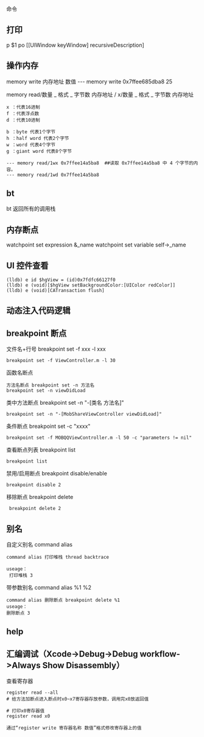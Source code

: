 命令

## 打印
p $1
po [[UIWindow keyWindow] recursiveDescription]


## 操作内存 
memory write 内存地址 数值
--- memory write 0x7ffee685dba8 25

memory read/数量 _ 格式 _ 字节数 内存地址  / x/数量 _ 格式 _ 字节数 内存地址
```
x ：代表16进制
f ：代表浮点数
d ：代表10进制

b ：byte 代表1个字节
h ：half word 代表2个字节
w ：word 代表4个字节
g ：giant word 代表8个字节

--- memory read/1wx 0x7ffee14a5ba8  ##读取 0x7ffee14a5ba8 中 4 个字节的内容。
--- memory read/1wd 0x7ffee14a5ba8
```

## bt 
bt 返回所有的调用栈

## 内存断点
watchpoint set expression &_name
watchpoint set variable self->_name


## UI 控件查看
```
(lldb) e id $hgView = (id)0x7fdfc66127f0
(lldb) e (void)[$hgView setBackgroundColor:[UIColor redColor]]
(lldb) e (void)[CATransaction flush]
```

## 动态注入代码逻辑


## breakpoint 断点

文件名+行号 breakpoint set -f xxx -l xxx
```
breakpoint set -f ViewController.m -l 30
```

函数名断点
```
方法名断点 breakpoint set -n 方法名
breakpoint set -n viewDidLoad
```

类中方法断点 breakpoint set -n "-[类名 方法名]"
```
breakpoint set -n "-[MobShareViewController viewDidLoad]"
```

 条件断点 breakpoint set -c "xxxx"
 ```
 breakpoint set -f MOBQQViewController.m -l 50 -c "parameters != nil"
```

查看断点列表 breakpoint list
```
breakpoint list
```

禁用/启用断点 breakpoint disable/enable
```
breakpoint disable 2
```

移除断点 breakpoint delete
```
 breakpoint delete 2
```

## 别名
自定义别名 command alias
```
command alias 打印堆栈 thread backtrace

useage：
 打印堆栈 3
```

带参数别名 command alias %1 %2
```
command alias 删除断点 breakpoint delete %1
useage：
删除断点 3
```

##  help

## 汇编调试（Xcode->Debug->Debug workflow->Always Show Disassembly）
查看寄存器
```
register read --all
# 给方法加断点进入断点时x0~x7寄存器存放参数，调用完x0放返回值

# 打印x0寄存器值
register read x0

通过“register write 寄存器名称 数值”格式修改寄存器上的值
```
